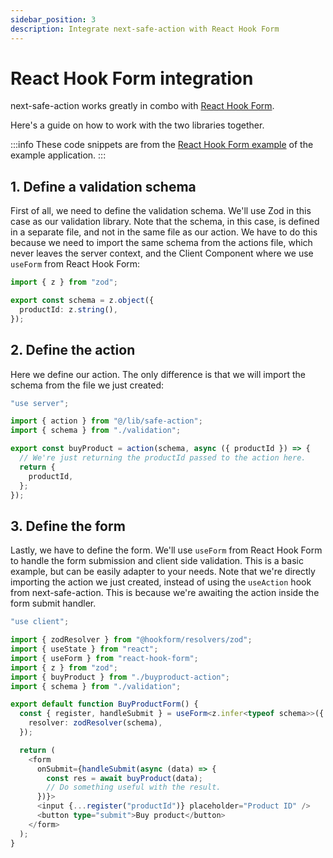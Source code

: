 ```yaml
---
sidebar_position: 3
description: Integrate next-safe-action with React Hook Form
---
```


# React Hook Form integration

next-safe-action works greatly in combo with [React Hook Form](https://react-hook-form.com/).

Here's a guide on how to work with the two libraries together.

:::info
These code snippets are from the [React Hook Form example](https://next-safe-action.vercel.app/react-hook-form) of the example application.
:::

## 1. Define a validation schema

First of all, we need to define the validation schema. We'll use Zod in this case as our validation library. Note that the schema, in this case, is defined in a separate file, and not in the same file as our action. We have to do this because we need to import the same schema from the actions file, which never leaves the server context, and the Client Component where we use `useForm` from React Hook Form:

```typescript title="validation.ts"
import { z } from "zod";

export const schema = z.object({
  productId: z.string(),
});
```

## 2. Define the action

Here we define our action. The only difference is that we will import the schema from the file we just created:

```typescript title="buyproduct-action.ts"
"use server";

import { action } from "@/lib/safe-action";
import { schema } from "./validation";

export const buyProduct = action(schema, async ({ productId }) => {
  // We're just returning the productId passed to the action here.
  return {
    productId,
  };
});
```

## 3. Define the form

Lastly, we have to define the form. We'll use `useForm` from React Hook Form to handle the form submission and client side validation. This is a basic example, but can be easily adapter to your needs. Note that we're directly importing the action we just created, instead of using the `useAction` hook from next-safe-action. This is because we're awaiting the action inside the form submit handler.

```typescript title="buyproduct-form.tsx"
"use client";

import { zodResolver } from "@hookform/resolvers/zod";
import { useState } from "react";
import { useForm } from "react-hook-form";
import { z } from "zod";
import { buyProduct } from "./buyproduct-action";
import { schema } from "./validation";

export default function BuyProductForm() {
  const { register, handleSubmit } = useForm<z.infer<typeof schema>>({
    resolver: zodResolver(schema),
  });

  return (
    <form
      onSubmit={handleSubmit(async (data) => {
        const res = await buyProduct(data);
        // Do something useful with the result.
      })}>
      <input {...register("productId")} placeholder="Product ID" />
      <button type="submit">Buy product</button>
    </form>
  );
}
```